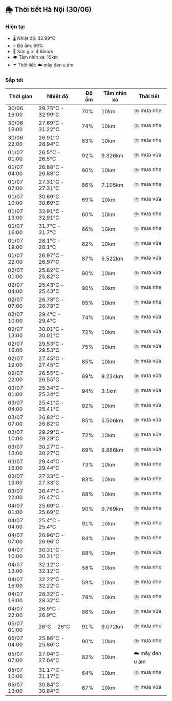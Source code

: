 ## 🌦️ Thời tiết Hà Nội (30/06)

### Hiện tại

- 🌡️ Nhiệt độ: 32.99℃
- 💦 Độ ẩm: 69%
- 💨 Sức gió: 4.85m/s
- 👁️ Tầm nhìn xa: 10km
- ☂️ Thời tiết: ☁️ mây đen u ám

### Sắp tới

| Thời gian | Nhiệt độ | Độ ẩm | Tầm nhìn xa | Thời tiết |
| --- | --- | --- | --- | --- |
| 30/06 16:00 | 29.75℃ - 32.99℃ | 70% | 10km | ⛈️ mưa nhẹ |
| 30/06 19:00 | 27.69℃ - 31.22℃ | 74% | 10km | ⛈️ mưa nhẹ |
| 30/06 22:00 | 26.91℃ - 28.94℃ | 83% | 10km | ⛈️ mưa nhẹ |
| 01/07 01:00 | 26.5℃ - 26.5℃ | 92% | 9.326km | ⛈️ mưa vừa |
| 01/07 04:00 | 26.88℃ - 26.88℃ | 90% | 10km | ⛈️ mưa nhẹ |
| 01/07 07:00 | 27.31℃ - 27.31℃ | 86% | 7.105km | ⛈️ mưa nhẹ |
| 01/07 10:00 | 30.69℃ - 30.69℃ | 69% | 10km | ⛈️ mưa vừa |
| 01/07 13:00 | 32.91℃ - 32.91℃ | 60% | 10km | ⛈️ mưa nhẹ |
| 01/07 16:00 | 31.7℃ - 31.7℃ | 66% | 10km | ⛈️ mưa nhẹ |
| 01/07 19:00 | 28.1℃ - 28.1℃ | 82% | 10km | ⛈️ mưa vừa |
| 01/07 22:00 | 26.97℃ - 26.97℃ | 87% | 5.522km | ⛈️ mưa vừa |
| 02/07 01:00 | 25.82℃ - 25.82℃ | 90% | 10km | ⛈️ mưa vừa |
| 02/07 04:00 | 25.43℃ - 25.43℃ | 90% | 10km | ⛈️ mưa nhẹ |
| 02/07 07:00 | 26.78℃ - 26.78℃ | 85% | 10km | ⛈️ mưa nhẹ |
| 02/07 10:00 | 29.4℃ - 29.4℃ | 74% | 10km | ⛈️ mưa vừa |
| 02/07 13:00 | 30.01℃ - 30.01℃ | 72% | 10km | ⛈️ mưa vừa |
| 02/07 16:00 | 29.53℃ - 29.53℃ | 75% | 10km | ⛈️ mưa vừa |
| 02/07 19:00 | 27.45℃ - 27.45℃ | 85% | 10km | ⛈️ mưa vừa |
| 02/07 22:00 | 26.55℃ - 26.55℃ | 89% | 9.234km | ⛈️ mưa vừa |
| 03/07 01:00 | 25.34℃ - 25.34℃ | 94% | 3.1km | ⛈️ mưa vừa |
| 03/07 04:00 | 25.41℃ - 25.41℃ | 92% | 10km | ⛈️ mưa vừa |
| 03/07 07:00 | 26.82℃ - 26.82℃ | 85% | 5.506km | ⛈️ mưa vừa |
| 03/07 10:00 | 29.29℃ - 29.29℃ | 72% | 10km | ⛈️ mưa vừa |
| 03/07 13:00 | 30.27℃ - 30.27℃ | 69% | 8.886km | ⛈️ mưa vừa |
| 03/07 16:00 | 29.44℃ - 29.44℃ | 73% | 10km | ⛈️ mưa nhẹ |
| 03/07 19:00 | 27.33℃ - 27.33℃ | 83% | 10km | ⛈️ mưa nhẹ |
| 03/07 22:00 | 26.47℃ - 26.47℃ | 88% | 10km | ⛈️ mưa nhẹ |
| 04/07 01:00 | 25.69℃ - 25.69℃ | 90% | 9.769km | ⛈️ mưa nhẹ |
| 04/07 04:00 | 25.4℃ - 25.4℃ | 91% | 10km | ⛈️ mưa nhẹ |
| 04/07 07:00 | 26.96℃ - 26.96℃ | 84% | 10km | ⛈️ mưa nhẹ |
| 04/07 10:00 | 30.31℃ - 30.31℃ | 68% | 10km | ⛈️ mưa vừa |
| 04/07 13:00 | 32.12℃ - 32.12℃ | 58% | 10km | ⛈️ mưa nhẹ |
| 04/07 16:00 | 32.22℃ - 32.22℃ | 59% | 10km | ⛈️ mưa nhẹ |
| 04/07 19:00 | 28.32℃ - 28.32℃ | 78% | 10km | ⛈️ mưa nhẹ |
| 04/07 22:00 | 26.9℃ - 26.9℃ | 86% | 10km | ⛈️ mưa vừa |
| 05/07 01:00 | 26℃ - 26℃ | 91% | 9.072km | ⛈️ mưa nhẹ |
| 05/07 04:00 | 25.86℃ - 25.86℃ | 90% | 10km | ⛈️ mưa nhẹ |
| 05/07 07:00 | 27.04℃ - 27.04℃ | 82% | 10km | ☁️ mây đen u ám |
| 05/07 10:00 | 31.17℃ - 31.17℃ | 64% | 10km | ⛈️ mưa nhẹ |
| 05/07 13:00 | 30.84℃ - 30.84℃ | 67% | 10km | ⛈️ mưa vừa |
